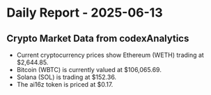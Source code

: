 # Daily Report - 2025-06-13

## Crypto Market Data from codexAnalytics

- Current cryptocurrency prices show Ethereum (WETH) trading at $2,644.85.
- Bitcoin (WBTC) is currently valued at $106,065.69.
- Solana (SOL) is trading at $152.36.
- The ai16z token is priced at $0.17.